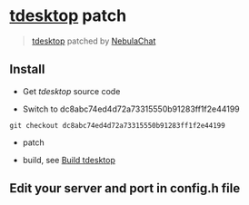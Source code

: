 # [tdesktop](!https://github.com/telegramdesktop/tdesktop) patch
> [tdesktop](!https://github.com/telegramdesktop/tdesktop) patched by [NebulaChat](!https://nebula.chat)

## Install

- Get *tdesktop* source code

- Switch to dc8abc74ed4d72a73315550b91283ff1f2e44199 

```
git checkout dc8abc74ed4d72a73315550b91283ff1f2e44199
```

- patch

- build, see [Build tdesktop](!https://github.com/telegramdesktop/tdesktop/blob/dev/README.md#build-instructions)

## Edit your server and port in config.h file

